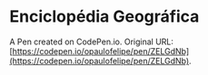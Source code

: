 # Enciclopédia Geográfica

A Pen created on CodePen.io. Original URL: [https://codepen.io/opaulofelipe/pen/ZELGdNb](https://codepen.io/opaulofelipe/pen/ZELGdNb).


